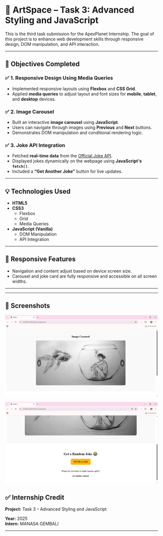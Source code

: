 # 🎨 ArtSpace – Task 3: Advanced Styling and JavaScript

This is the third task submission for the ApexPlanet Internship. The goal of this project is to enhance web development skills through responsive design, DOM manipulation, and API interaction.

---

## 🚀 Objectives Completed

### ✅ 1. Responsive Design Using Media Queries

- Implemented responsive layouts using **Flexbox** and **CSS Grid**.
- Applied **media queries** to adjust layout and font sizes for **mobile**, **tablet**, and **desktop** devices.

### ✅ 2. Image Carousel

- Built an interactive **image carousel** using **JavaScript**.
- Users can navigate through images using **Previous** and **Next** buttons.
- Demonstrates DOM manipulation and conditional rendering logic.

### ✅ 3. Joke API Integration

- Fetched **real-time data** from the [Official Joke API](https://official-joke-api.appspot.com).
- Displayed jokes dynamically on the webpage using **JavaScript's `fetch()`**.
- Included a **“Get Another Joke”** button for live updates.

---

## 💡 Technologies Used

- **HTML5**
- **CSS3**
  - Flexbox
  - Grid
  - Media Queries
- **JavaScript (Vanilla)**
  - DOM Manipulation
  - API Integration

---

## 📱 Responsive Features

- Navigation and content adjust based on device screen size.
- Carousel and joke card are fully responsive and accessible on all screen widths.

---

---

## 📸 Screenshots

![screenshot](TASK-3/ss1.png)

![screenshot](TASK-3/ss2.png)

## ✅ Internship Credit

**Project:** Task 3 – Advanced Styling and JavaScript

**Year:** 2025  
**Intern:** MANASA GEMBALI

---
